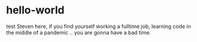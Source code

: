 # hello-world
test
Steven here, if you find yourself working a fulltime job, learning code in the middle of a pandemic .. you are gonna have a bad time.
